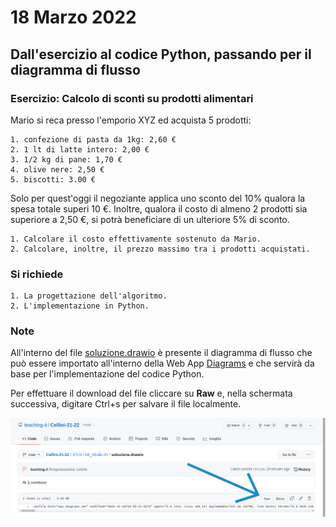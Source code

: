 # 18 Marzo 2022

## Dall'esercizio al codice Python, passando per il diagramma di flusso

### Esercizio: Calcolo di sconti su prodotti alimentari

Mario si reca presso l'emporio XYZ ed acquista 5 prodotti:

	1. confezione di pasta da 1kg: 2,60 €
	2. 1 lt di latte intero: 2,00 €
	3. 1/2 kg di pane: 1,70 €
	4. olive nere: 2,50 €
	5. biscotti: 3.00 €

Solo per quest'oggi il negoziante applica uno sconto del 10% qualora la spesa totale superi 10 €.
Inoltre, qualora il costo di almeno 2 prodotti sia superiore a 2,50 €, si potrà beneficiare di un ulteriore 5% di sconto.

	1. Calcolare il costo effettivamente sostenuto da Mario.
	2. Calcolare, inoltre, il prezzo massimo tra i prodotti acquistati.

### Si richiede

    1. La progettazione dell'algoritmo.
    2. L'implementazione in Python.

### Note

All'interno del file [soluzione.drawio](https://github.com/teaching-it/Cellini-21-22/blob/main/3TLS/04_10-dic-21/soluzione.drawio) è presente il diagramma di flusso che può essere importato all'interno della Web App [Diagrams](https://app.diagrams.net/) e che servirà da base per l'implementazione del codice Python.

Per effettuare il download del file cliccare su **Raw** e, nella schermata successiva, digitare Ctrl+s per salvare il file localmente.

![Howto download a file from Github](https://github.com/teaching-it/Cellini-21-22/blob/main/3TLS/05_18-mar-22/download_soluzione-drawio.png "Howto download a file from Github")